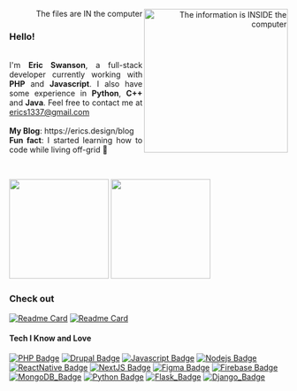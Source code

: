 <p align="right">The files are IN the computer
<img src="https://github.com/Erics1337/erics1337/blob/main/zoolander.gif?raw=true" height="260px" align="right" alt="The information is INSIDE the computer">
</p>
<h3>Hello!</h3>
<p align="justify" margin="80%"> 
<br>
I'm <strong>Eric Swanson</strong>, a full-stack developer currently working with <strong>PHP</strong> and <strong>Javascript</strong>. I also have some experience in <strong>Python</strong>, <strong>C++</strong> and <strong>Java</strong>.
<!-- Also, I'm a freelancer. If you have a need for a mobile application or website, contact me by email:  -->
Feel free to contact me at <a href="erics1337@gmail.com">erics1337@gmail.com</a><br><br>
<strong>My Blog</strong>: https://erics.design/blog <br>
<strong>Fun fact</strong>: I started learning how to code while living off-grid 🌲<br>
</p>
<br>
<p>
<img src="https://github-readme-stats.vercel.app/api?username=erics1337&count_private=true&show_icons=true&theme=calm&include_all_commits=true" height="180em"/>
<img src="https://github-readme-stats.vercel.app/api/top-langs/?username=erics1337&show_icons=true&layout=compact&cache_seconds=1800&langs_count=8&theme=calm&count_private=true&show_icons=true" height="180em"/>
</p>

### Check out
<!-- [![Readme Card](https://github-readme-stats.vercel.app/api/pin/?username=erics1337&repo=TinyFeetServer&theme=calm)](https://github.com/erics1337/TinyFeetServer) -->
<!-- [![Readme Card](https://github-readme-stats.vercel.app/api/pin/?username=erics1337&repo=Tiny-Feet-Community&theme=calm)](https://github.com/erics1337/Tiny-Feet-Community) -->
[![Readme Card](https://github-readme-stats.vercel.app/api/pin/?username=erics1337&repo=socialbrain-app&theme=calm)](https://github.com/erics1337/socialbrain-app)
[![Readme Card](https://github-readme-stats.vercel.app/api/pin/?username=erics1337&repo=social-brain-network&theme=calm)](https://github.com/erics1337/social-brain-network)

#### Tech I Know and Love
[![PHP Badge](https://img.shields.io/badge/-PHP-purple?style=for-the-badge&labelColor=black&logo=PHP&logoColor=purple)](https://www.youtube.com/watch?v=a7_WFUlFS94)
[![Drupal Badge](https://img.shields.io/badge/-Drupal-blue?style=for-the-badge&labelColor=white&logo=drupal&logoColor=blue)](https://www.drupal.org/)
[![Javascript Badge](https://img.shields.io/badge/-Javascript-F0DB4F?style=for-the-badge&labelColor=black&logo=javascript&logoColor=F0DB4F)](https://www.javascript.com/) 
[![Nodejs Badge](https://img.shields.io/badge/-Nodejs-3C873A?style=for-the-badge&labelColor=black&logo=node.js&logoColor=3C873A)](https://nodejs.org/en/about/)
[![ReactNative Badge](https://img.shields.io/badge/-ReactNative-61DBFB?style=for-the-badge&labelColor=black&logo=react&logoColor=61DBFB)](https://reactnative.dev/)
[![NextJS Badge](https://img.shields.io/badge/-NextJS-white?style=for-the-badge&labelColor=black&logo=Next.js&logoColor=white)](https://nextjs.org/) 
[![Figma Badge](https://img.shields.io/badge/-Figma-lightpurple?style=for-the-badge&labelColor=black&logo=figma&logoColor=lightpurple)](https://www.figma.com/)
[![Firebase Badge](https://img.shields.io/badge/-Firebase-e69514?style=for-the-badge&labelColor=black&logo=firebase&logoColor=ffa500)](https://firebase.google.com/)
[![MongoDB_Badge](https://img.shields.io/badge/-Mongodb-green?style=for-the-badge&labelColor=black&logo=mongodb&logoColor=green)](https://www.mongodb.com/)
[![Python Badge](https://img.shields.io/badge/-Python-yellow?style=for-the-badge&labelColor=blue&logo=python&logoColor=yellow)](https://www.youtube.com/watch?v=x7X9w_GIm1s)
[![Flask_Badge](https://img.shields.io/badge/-Flask-white?style=for-the-badge&labelColor=black&logo=flask&logoColor=white)](https://flask.palletsprojects.com/en/2.1.x/)
[![Django_Badge](https://img.shields.io/badge/-Django-green?style=for-the-badge&labelColor=3C873A&logo=django&logoColor=white)](https://www.djangoproject.com/)


